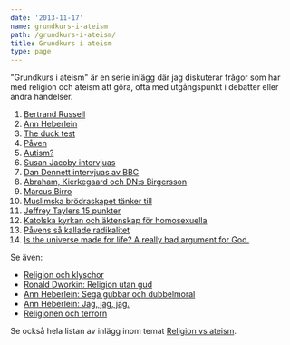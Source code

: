 ```yaml
---
date: '2013-11-17'
name: grundkurs-i-ateism
path: /grundkurs-i-ateism/
title: Grundkurs i ateism
type: page
---
```

"Grundkurs i ateism" är en serie inlägg där jag diskuterar frågor som har med religion och ateism att göra, ofta med utgångspunkt i debatter eller andra händelser.

1. [Bertrand Russell](/posts/)
2. [Ann Heberlein](/posts/)
3. [The duck test](/posts/)
4. [Påven](/posts/)
5. [Autism?](/posts/)
6. [Susan Jacoby intervjuas](/posts/)
7. [Dan Dennett intervjuas av BBC](/posts/)
8. [Abraham, Kierkegaard och DN:s Birgersson](/posts/)
9. [Marcus Birro](/posts/)
10. [Muslimska brödraskapet tänker till](/posts/)
11. [Jeffrey Taylers 15 punkter](/posts/)
12. [Katolska kyrkan och äktenskap för homosexuella](/posts/)
13. [Påvens så kallade radikalitet](/posts/)
14. [Is the universe made for life? A really bad argument for God.](/posts/)

Se även:

- [Religion och klyschor](/posts/)
- [Ronald Dworkin: Religion utan gud](/posts/)
- [Ann Heberlein: Sega gubbar och dubbelmoral](/posts/)
- [Ann Heberlein: Jag, jag, jag.](/posts/)
- [Religionen och terrorn](/posts/)

Se också hela listan av inlägg inom temat [Religion vs ateism](/posts/).

